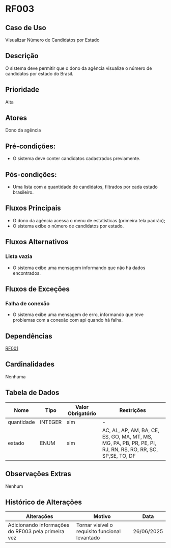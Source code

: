 # RF003

## Caso de Uso

Visualizar Número de Candidatos por Estado

## Descrição

O sistema deve permitir que o dono da agência visualize o número de candidatos por estado do Brasil.

## Prioridade

Alta

## Atores

Dono da agência
 
## Pré-condições:

- O sistema deve conter candidatos cadastrados previamente.

## Pós-condições:

- Uma lista com a quantidade de candidatos, filtrados por cada estado brasileiro.

## Fluxos Principais

- O dono da agência acessa o menu de estatísticas (primeira tela padrão);
- O sistema exibe o número de candidatos por estado.

## Fluxos Alternativos

### Lista vazia

- O sistema exibe uma mensagem informando que não há dados encontrados.

## Fluxos de Exceções

### Falha de conexão

- O sistema exibe uma mensagem de erro, informando que teve problemas com a conexão com api quando há falha.

## Dependências

[RF001](/requisitos/funcionais/RF001.md)

## Cardinalidades

Nenhuma

## Tabela de Dados

| **Nome** | **Tipo** | **Valor Obrigatório** |**Restrições** | 
|----------|----------|-----------------------|---------------|
| quantidade | INTEGER | sim | - |
| estado | ENUM | sim | AC, AL, AP, AM, BA, CE, ES, GO, MA, MT, MS, MG, PA, PB, PR, PE, PI, RJ, RN, RS, RO, RR, SC, SP,SE, TO, DF |

## Observações Extras

Nenhum

## Histórico de Alterações

| **Alterações** | **Motivo** | **Data** |
|----------|---------------|-------------|
| Adicionando informações do RF003 pela primeira vez | Tornar visível o requisito funcional levantado | 26/06/2025 |



